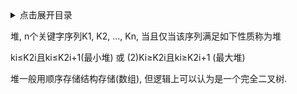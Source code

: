 <details>
<summary>点击展开目录</summary>
<!-- TOC -->


<!-- /TOC -->
</details>

堆, n个关键字序列K1, K2, …, Kn, 当且仅当该序列满足如下性质称为堆

ki≤K2i且ki≤K2i+1(最小堆) 或 (2)Ki≥K2i且ki≥K2i+1 (最大堆)

堆一般用顺序存储结构存储(数组), 但逻辑上可以认为是一个完全二叉树.


